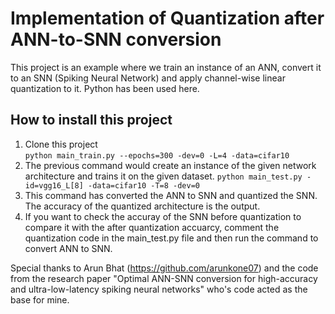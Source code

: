 # Implementation of Quantization after ANN-to-SNN conversion
This project is an example where we train an instance of an ANN, convert it to an SNN (Spiking Neural Network) and apply channel-wise linear quantization to it. Python has been used here.
## How to install this project
1. Clone this project
<br /> ```python main_train.py --epochs=300 -dev=0 -L=4 -data=cifar10``` <br/>
3. The previous command would create an instance of the given network architecture and trains it on the given dataset.
 ```python main_test.py -id=vgg16_L[8] -data=cifar10 -T=8 -dev=0```
5. This command has converted the ANN to SNN and quantized the SNN. The accuracy of the quantized architecture is the output.
6. If you want to check the accuray of the SNN before quantization to compare it with the after quantization accuarcy, comment the quantization code in the main_test.py file and then run the command to convert ANN to SNN.

Special thanks to Arun Bhat (https://github.com/arunkone07) and the code from the research paper "Optimal ANN-SNN conversion for high-accuracy and ultra-low-latency spiking neural networks" who's code acted as the base for mine.
